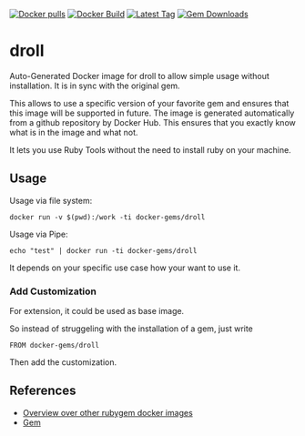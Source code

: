 [![Docker pulls](https://img.shields.io/docker/pulls/rubygem/droll.svg)](https://hub.docker.com/r/rubygem/droll/)
[![Docker Build](https://img.shields.io/docker/automated/rubygem/droll.svg)](https://hub.docker.com/r/rubygem/droll/)
[![Latest Tag](https://img.shields.io/github/tag/docker-rubygem/droll.svg)](https://hub.docker.com/r/rubygem/droll/)
[![Gem Downloads](https://img.shields.io/gem/dt/droll.svg)](https://rubygems.org/gems/droll/)
# droll

Auto-Generated Docker image for droll to allow simple usage without installation.
It is in sync with the original gem.

This allows to use a specific version of your favorite gem and ensures that this image will be supported in future.
The image is generated automatically from a github repository by Docker Hub.
This ensures that you exactly know what is in the image and what not.

It lets you use Ruby Tools without the need to install ruby on your machine.

## Usage

Usage via file system:

`docker run -v $(pwd):/work -ti docker-gems/droll`

Usage via Pipe:

`echo "test" | docker run -ti docker-gems/droll`

It depends on your specific use case how your want to use it.

### Add Customization

For extension, it could be used as base image.

So instead of struggeling with the installation of a gem, just write

`FROM docker-gems/droll`

Then add the customization.

## References

 - [Overview over other rubygem docker images](https://github.com/thinkbot/docker-rubygem)
 - [Gem](https://rubygems.org/gems/droll/)
